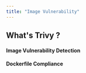```yaml
---
title: "Image Vulnerability"
---
```



## What's Trivy ?


#### Image Vulnerability Detection


#### Dockerfile Compliance